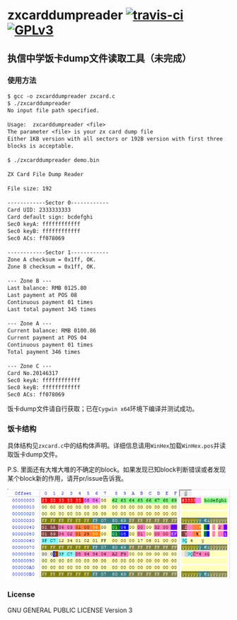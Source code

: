 # zxcarddumpreader  [![travis-ci][1]][2] [![GPLv3][3]][4]
[1]: https://travis-ci.org/zhangjingye03/zxcarddumpreader.svg?branch=master
[2]: https://travis-ci.org/zhangjingye03/zxcarddumpreader
[3]: https://img.shields.io/badge/license-GPLv3-blue.svg
[4]: LICENSE

## 执信中学饭卡dump文件读取工具（未完成）

### 使用方法

```
$ gcc -o zxcarddumpreader zxcard.c
$ ./zxcarddumpreader
No input file path specified.

Usage:  zxcarddumpreader <file>
The parameter <file> is your zx card dump file
Either 1KB version with all sectors or 192B version with first three blocks is acceptable.

$ ./zxcarddumpreader demo.bin

ZX Card File Dump Reader

File size: 192

------------Sector 0------------
Card UID: 2333333333
Card default sign: bcdefghi
Sec0 keyA: ffffffffffff
Sec0 keyB: ffffffffffff
Sec0 ACs: ff078069

------------Sector 1------------
Zone A checksum = 0x1ff, OK.
Zone B checksum = 0x1ff, OK.

--- Zone B ---
Last balance: RMB 0125.80
Last payment at POS 08
Continuous payment 01 times
Last total payment 345 times

--- Zone A ---
Current balance: RMB 0100.86
Current payment at POS 04
Continuous payment 01 times
Total payment 346 times

--- Zone C ---
Card No.20146317
Sec0 keyA: ffffffffffff
Sec0 keyB: ffffffffffff
Sec0 ACs: ff078069

```

饭卡dump文件请自行获取；已在`Cygwin x64`环境下编译并测试成功。

### 饭卡结构

具体结构见`zxcard.c`中的结构体声明。详细信息请用`WinHex`加载`WinHex.pos`并读取饭卡dump文件。

P.S. 里面还有大堆大堆的不确定的block。如果发现已知block判断错误或者发现某个block新的作用，请开pr/issue告诉我。

![demo](https://raw.githubusercontent.com/zhangjingye03/zxcarddumpreader/master/demo.png)

### License

GNU GENERAL PUBLIC LICENSE Version 3
